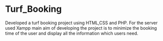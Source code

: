 # Turf_Booking
Developed a turf booking project using HTML,CSS and PHP. For the server used Xampp main aim of developing the project is to minimize the booking time of the user and display all the information which users need.

